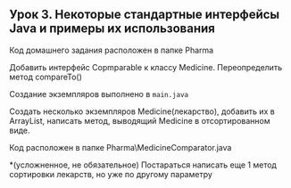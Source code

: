 ## Урок 3. Некоторые стандартные интерфейсы Java и примеры их использования

Код домашнего задания расположен в папке Pharma

Добавить интерфейс Copmparable<Medicine> к классу Medicine. Переопределить метод compareTo()

Создание экземпляров выполнено в ```main.java```

Создать несколько экземпляров Medicine(лекарство), добавить их в ArrayList, написать метод, выводящий Medicine в отсортированном виде.

Код расположен в папке Pharma\MedicineComparator.java

*(усложненное, не обязательное) Постараться написать еще 1 метод сортировки лекарств, но уже по другому параметру


